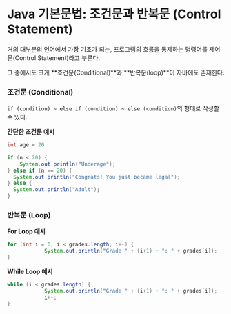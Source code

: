 # Java 기본문법: 조건문과 반복문 (Control Statement)

거의 대부분의 언어에서 가장 기초가 되는, 프로그램의 흐름을 통제하는 명령어를 제어문(Control Statement)라고 부른다.

그 중에서도 크게 **조건문(Conditional)**과 **반복문(loop)**이 자바에도 존재한다.

### 조건문 (Conditional)

`if (condition) ~ else if (condition) ~ else (condition)`의 형태로 작성할 수 있다.

**간단한 조건문 예시**

```java
int age = 20
  
if (n < 20) {
	System.out.println("Underage");
} else if (n == 20) {
  System.out.println("Congrats! You just became legal");
} else {
  System.out.println("Adult");
}
```



### 반복문 (Loop)

**For Loop 예시**

```java
for (int i = 0; i < grades.length; i++) {
			System.out.println("Grade " + (i+1) + ": " + grades[i]);
}
```

**While Loop 예시**

```java
while (i < grades.length) {
			System.out.println("Grade " + (i+1) + ": " + grades[i]);
			i++;
}
```

